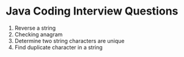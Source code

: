 # Java Coding Interview Questions

1. Reverse a string
2. Checking anagram
3. Determine two string characters are unique
4. Find duplicate character in a string
